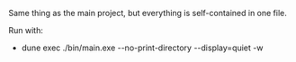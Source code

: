Same thing as the main project, but everything is self-contained in one file.

Run with:

- dune exec ./bin/main.exe --no-print-directory --display=quiet -w
